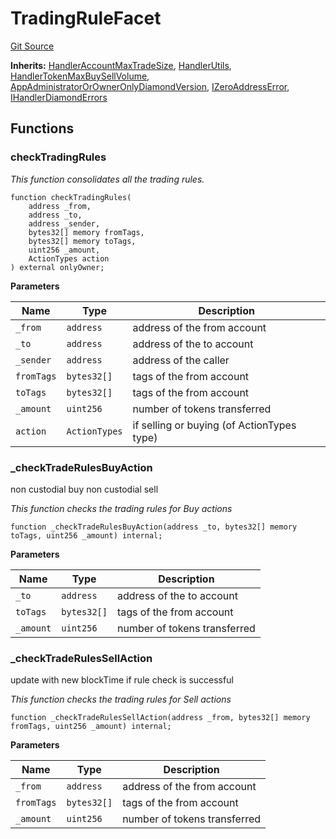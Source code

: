 # TradingRuleFacet
[Git Source](https://github.com/thrackle-io/forte-rules-engine/blob/6da66dae531fe9b9e3ff74f1c472024c95ff4417/src/client/token/handler/diamond/TradingRuleFacet.sol)

**Inherits:**
[HandlerAccountMaxTradeSize](/src/client/token/handler/ruleContracts/HandlerAccountMaxTradeSize.sol/contract.HandlerAccountMaxTradeSize.md), [HandlerUtils](/src/client/token/handler/common/HandlerUtils.sol/contract.HandlerUtils.md), [HandlerTokenMaxBuySellVolume](/src/client/token/handler/ruleContracts/HandlerTokenMaxBuySellVolume.sol/contract.HandlerTokenMaxBuySellVolume.md), [AppAdministratorOrOwnerOnlyDiamondVersion](/src/client/token/handler/common/AppAdministratorOrOwnerOnlyDiamondVersion.sol/contract.AppAdministratorOrOwnerOnlyDiamondVersion.md), [IZeroAddressError](/src/common/IErrors.sol/interface.IZeroAddressError.md), [IHandlerDiamondErrors](/src/common/IErrors.sol/interface.IHandlerDiamondErrors.md)


## Functions
### checkTradingRules

*This function consolidates all the trading rules.*


```solidity
function checkTradingRules(
    address _from,
    address _to,
    address _sender,
    bytes32[] memory fromTags,
    bytes32[] memory toTags,
    uint256 _amount,
    ActionTypes action
) external onlyOwner;
```
**Parameters**

|Name|Type|Description|
|----|----|-----------|
|`_from`|`address`|address of the from account|
|`_to`|`address`|address of the to account|
|`_sender`|`address`|address of the caller|
|`fromTags`|`bytes32[]`|tags of the from account|
|`toTags`|`bytes32[]`|tags of the from account|
|`_amount`|`uint256`|number of tokens transferred|
|`action`|`ActionTypes`|if selling or buying (of ActionTypes type)|


### _checkTradeRulesBuyAction

non custodial buy
non custodial sell

*This function checks the trading rules for Buy actions*


```solidity
function _checkTradeRulesBuyAction(address _to, bytes32[] memory toTags, uint256 _amount) internal;
```
**Parameters**

|Name|Type|Description|
|----|----|-----------|
|`_to`|`address`|address of the to account|
|`toTags`|`bytes32[]`|tags of the from account|
|`_amount`|`uint256`|number of tokens transferred|


### _checkTradeRulesSellAction

update with new blockTime if rule check is successful

*This function checks the trading rules for Sell actions*


```solidity
function _checkTradeRulesSellAction(address _from, bytes32[] memory fromTags, uint256 _amount) internal;
```
**Parameters**

|Name|Type|Description|
|----|----|-----------|
|`_from`|`address`|address of the from account|
|`fromTags`|`bytes32[]`|tags of the from account|
|`_amount`|`uint256`|number of tokens transferred|


